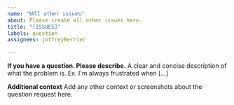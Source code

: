 ```yaml
---
name: "❗️All other issues"
about: Please create all other issues here.
title: "[ISSUES]"
labels: question
assignees: joffreyBerrier

---
```


**If you have a question. Please describe.**
A clear and concise description of what the problem is. Ex. I'm always frustrated when [...]

**Additional context**
Add any other context or screenshots about the question request here.
